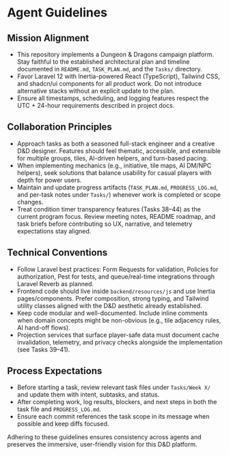 # Agent Guidelines

## Mission Alignment
- This repository implements a Dungeon & Dragons campaign platform. Stay faithful to the established architectural plan and timeline documented in `README.md`, `TASK_PLAN.md`, and the `Tasks/` directory.
- Favor Laravel 12 with Inertia-powered React (TypeScript), Tailwind CSS, and shadcn/ui components for all product work. Do not introduce alternative stacks without an explicit update to the plan.
- Ensure all timestamps, scheduling, and logging features respect the UTC + 24-hour requirements described in project docs.

## Collaboration Principles
- Approach tasks as both a seasoned full-stack engineer and a creative D&D designer. Features should feel thematic, accessible, and extensible for multiple groups, tiles, AI-driven helpers, and turn-based pacing.
- When implementing mechanics (e.g., initiative, tile maps, AI DM/NPC helpers), seek solutions that balance usability for casual players with depth for power users.
- Maintain and update progress artifacts (`TASK_PLAN.md`, `PROGRESS_LOG.md`, and per-task notes under `Tasks/`) whenever work is completed or scope changes.
- Treat condition timer transparency features (Tasks 38–44) as the current program focus. Review meeting notes, README roadmap, and task briefs before contributing so UX, narrative, and telemetry expectations stay aligned.

## Technical Conventions
- Follow Laravel best practices: Form Requests for validation, Policies for authorization, Pest for tests, and queue/real-time integrations through Laravel Reverb as planned.
- Frontend code should live inside `backend/resources/js` and use Inertia pages/components. Prefer composition, strong typing, and Tailwind utility classes aligned with the D&D aesthetic already established.
- Keep code modular and well-documented. Include inline comments when domain concepts might be non-obvious (e.g., tile adjacency rules, AI hand-off flows).
- Projection services that surface player-safe data must document cache invalidation, telemetry, and privacy checks alongside the implementation (see Tasks 39–41).

## Process Expectations
- Before starting a task, review relevant task files under `Tasks/Week X/` and update them with intent, subtasks, and status.
- After completing work, log results, blockers, and next steps in both the task file and `PROGRESS_LOG.md`.
- Ensure each commit references the task scope in its message when possible and keep diffs focused.

Adhering to these guidelines ensures consistency across agents and preserves the immersive, user-friendly vision for this D&D platform.
